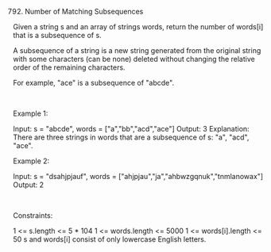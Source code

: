 792. Number of Matching Subsequences

Given a string s and an array of strings words, return the number of words[i] that is a subsequence of s.

A subsequence of a string is a new string generated from the original string with some characters (can be none) deleted without changing the relative order of the remaining characters.

For example, "ace" is a subsequence of "abcde".

 

Example 1:

Input: s = "abcde", words = ["a","bb","acd","ace"]
Output: 3
Explanation: There are three strings in words that are a subsequence of s: "a", "acd", "ace".


Example 2:

Input: s = "dsahjpjauf", words = ["ahjpjau","ja","ahbwzgqnuk","tnmlanowax"]
Output: 2


 

Constraints:

1 <= s.length <= 5 * 104
1 <= words.length <= 5000
1 <= words[i].length <= 50
s and words[i] consist of only lowercase English letters.